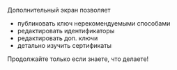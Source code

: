 [//]: # (ПРИМЕЧАНИЕ: пожалуйста, помещайте каждое предложение в свою собственную строку, Transifex помещает каждую строку в свою область перевода!)

Дополнительный экран позволяет
* публиковать ключ нерекомендуемыми способами
* редактировать идентификаторы
* редактировать доп. ключи
* детально изучить сертификаты

Продолжайте только если знаете, что делаете!